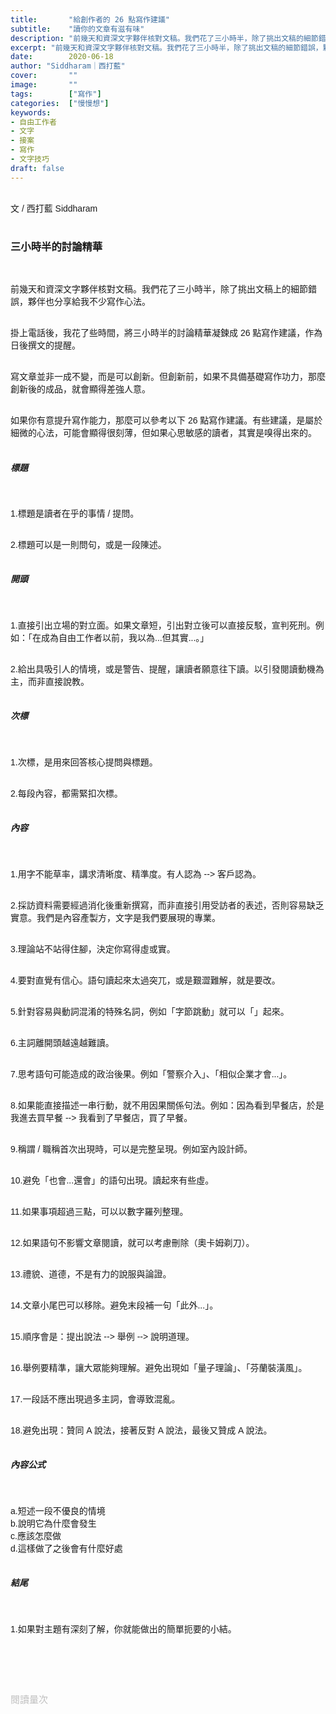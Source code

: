 ```yaml
---
title:       "給創作者的 26 點寫作建議"
subtitle:    "讀你的文章有滋有味"
description: "前幾天和資深文字夥伴核對文稿。我們花了三小時半，除了挑出文稿的細節錯誤，夥伴也分享給我不少寫作心法。掛上電話後，我花了些時間，將三小時半的討論精華凝鍊成 26 點寫作建議，作為日後撰文的提醒..."
excerpt: "前幾天和資深文字夥伴核對文稿。我們花了三小時半，除了挑出文稿的細節錯誤，夥伴也分享給我不少寫作心法。掛上電話後，我花了些時間，將三小時半的討論精華凝鍊成 26 點寫作建議，作為日後撰文的提醒..."
date:        2020-06-18
author: "Siddharam｜西打藍"
cover:       ""
image:       ""
tags:        ["寫作"]
categories:  ["慢慢想"]
keywords:
- 自由工作者
- 文字
- 接案
- 寫作
- 文字技巧
draft: false
---
```


<article style="font-family: 'Noto Sans TC', '微軟正黑體', sans-serif; font-weight: 300;">

<br>文 / 西打藍 Siddharam<br><br>

<h3 class="article-h1-color">三小時半的討論精華</h3><br>

前幾天和資深文字夥伴核對文稿。我們花了三小時半，除了挑出文稿上的細節錯誤，夥伴也分享給我不少寫作心法。<br><br>

掛上電話後，我花了些時間，將三小時半的討論精華凝鍊成 26 點寫作建議，作為日後撰文的提醒。<br><br>

寫文章並非一成不變，而是可以創新。但創新前，如果不具備基礎寫作功力，那麼創新後的成品，就會顯得差強人意。<br><br>

如果你有意提升寫作能力，那麼可以參考以下 26 點寫作建議。有些建議，是屬於細微的心法，可能會顯得很刻薄，但如果心思敏感的讀者，其實是嗅得出來的。<br><br>

<h5 class="article-h1-color">標題</h5><br>

1.標題是讀者在乎的事情 / 提問。<br><br>

2.標題可以是一則問句，或是一段陳述。<br><br>



<h5 class="article-h1-color">開頭</h5><br>

1.直接引出立場的對立面。如果文章短，引出對立後可以直接反駁，宣判死刑。例如：「在成為自由工作者以前，我以為...但其實...。」<br><br>

2.給出具吸引人的情境，或是警告、提醒，讓讀者願意往下讀。以引發閱讀動機為主，而非直接說教。<br><br>



<h5 class="article-h1-color">次標</h5><br>

1.次標，是用來回答核心提問與標題。<br><br>

2.每段內容，都需緊扣次標。<br><br>



<h5 class="article-h1-color">內容</h5><br>

1.用字不能草率，講求清晰度、精準度。有人認為 --> 客戶認為。<br><br>

2.採訪資料需要經過消化後重新撰寫，而非直接引用受訪者的表述，否則容易缺乏實意。我們是內容產製方，文字是我們要展現的專業。<br><br>

3.理論站不站得住腳，決定你寫得虛或實。<br><br>

4.要對直覺有信心。語句讀起來太過突兀，或是艱澀難解，就是要改。<br><br>

5.針對容易與動詞混淆的特殊名詞，例如「字節跳動」就可以「」起來。<br><br>

6.主詞離開頭越遠越難讀。<br><br>

7.思考語句可能造成的政治後果。例如「警察介入」、「相似企業才會...」。<br><br>

8.如果能直接描述一串行動，就不用因果關係句法。例如：因為看到早餐店，於是我進去買早餐 --> 我看到了早餐店，買了早餐。<br><br>

9.稱謂 / 職稱首次出現時，可以是完整呈現。例如室內設計師。<br><br>

10.避免「也會...還會」的語句出現。讀起來有些虛。<br><br>

11.如果事項超過三點，可以以數字羅列整理。<br><br>

12.如果語句不影響文章閱讀，就可以考慮刪除（奧卡姆剃刀）。<br><br>

13.禮貌、道德，不是有力的說服與論證。<br><br>

14.文章小尾巴可以移除。避免末段補一句「此外...」。<br><br>

15.順序會是：提出說法 --> 舉例 --> 說明道理。<br><br>

16.舉例要精準，讓大眾能夠理解。避免出現如「量子理論」、「芬蘭裝潢風」。<br><br>

17.一段話不應出現過多主詞，會導致混亂。<br><br>

18.避免出現：贊同 A 說法，接著反對 A 說法，最後又贊成 A 說法。<br><br>

<h5 class="article-h1-color">內容公式</h5><br>

a.短述一段不優良的情境<br>
b.說明它為什麼會發生<br>
c.應該怎麼做<br>
d.這樣做了之後會有什麼好處<br><br>



<h5 class="article-h1-color">結尾</h5><br>

1.如果對主題有深刻了解，你就能做出的簡單扼要的小結。<br><br>


<br><br><br>

</article>

<div style="color: #bfbfbf; font-size: 15px;" id="busuanzi_container_page_pv">
  閱讀量<span id="busuanzi_value_page_pv"></span>次
</div>

<script src="../../js/post.js"></script>




